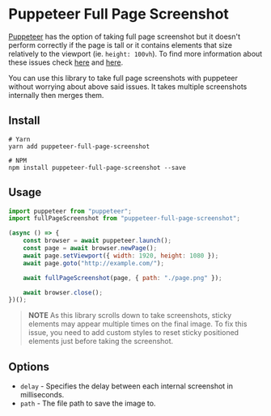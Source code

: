 # Puppeteer Full Page Screenshot

[Puppeteer](https://github.com/GoogleChrome/puppeteer) has the option of taking full page screenshot but it doesn't perform correctly if the page is tall or it contains elements that size relatively to the viewport (ie. `height: 100vh`). To find more information about these issues check [here](https://github.com/GoogleChrome/puppeteer/issues/703) and [here](https://github.com/GoogleChrome/puppeteer/issues/359).

You can use this library to take full page screenshots with puppeteer without worrying about above said issues. It takes multiple screenshots internally then merges them.

## Install

```
# Yarn
yarn add puppeteer-full-page-screenshot

# NPM
npm install puppeteer-full-page-screenshot --save
```

## Usage

```javascript
import puppeteer from "puppeteer";
import fullPageScreenshot from "puppeteer-full-page-screenshot";

(async () => {
    const browser = await puppeteer.launch();
    const page = await browser.newPage();
    await page.setViewport({ width: 1920, height: 1080 });
    await page.goto("http://example.com/");

    await fullPageScreenshot(page, { path: "./page.png" });

    await browser.close();
})();
```

> **NOTE** As this library scrolls down to take screenshots, sticky elements may appear multiple times on the final image. To fix this issue, you need to add custom styles to reset sticky positioned elements just before taking the screenshot.

## Options

-   `delay` - Specifies the delay between each internal screenshot in milliseconds.
-   `path` - The file path to save the image to.
